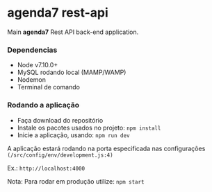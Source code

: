# agenda7 rest-api

Main **agenda7** Rest API back-end application.

### Dependencias

- Node v7.10.0+
- MySQL rodando local (MAMP/WAMP)
- Nodemon
- Terminal de comando

### Rodando a aplicação

- Faça download do repositório
- Instale os pacotes usados no projeto: `npm install`
- Inicie a aplicação, usando: `npm run dev`

A aplicação estará rodando na porta especificada nas configurações `(/src/config/env/development.js:4)`

Ex.: `http://localhost:4000`

Nota: Para rodar em produção utilize: `npm start`
